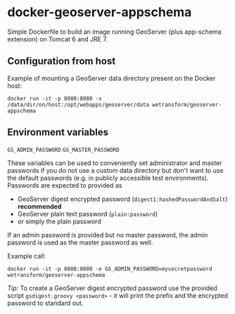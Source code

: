 # docker-geoserver-appschema
Simple Dockerfile to build an image running GeoServer (plus app-schema extension) on Tomcat 6 and JRE 7.

## Configuration from host

Example of mounting a GeoServer data directory present on the Docker host:

```
docker run -it -p 8080:8080 -v /data/dir/on/host:/opt/webapps/geoserver/data wetransform/geoserver-appschema
```

## Environment variables

`GS_ADMIN_PASSWORD`
`GS_MASTER_PASSWORD`

These variables can be used to conveniently set administrator and master passwords if you do not use a custom data directory but don't want to use the default passwords (e.g. in publicly accessible test environments). Passwords are expected to provided as

* GeoServer digest encrypted password (`digest1:hashedPasswordAndSalt`) **recommended**
* GeoServer plain text password (`plain:password`)
* or simply the plain password

If an admin password is provided but no master password, the admin password is used as the master password as well.

Example call:

```
docker run -it -p 8080:8080 -e GS_ADMIN_PASSWORD=mysecretpassword wetransform/geoserver-appschema
```

*Tip:* To create a GeoServer digest encrypted password use the provided script `gsdigest.groovy <password>` - it will print the prefix and the encrypted password to standard out.
